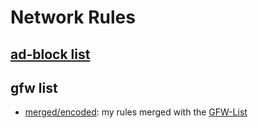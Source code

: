 # Network Rules

## [ad-block list](butfly-adblock.txt)

## gfw list

- [merged/encoded](butfly-merge-gfw.txt): my rules merged with the [GFW-List](https://github.com/gfwlist/gfwlist)
